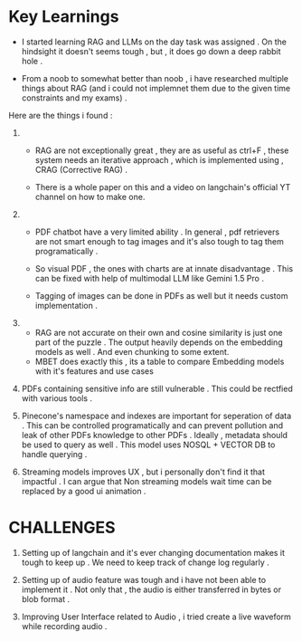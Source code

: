 # Key Learnings

* I started learning RAG and LLMs on the day task was assigned . On the hindsight it doesn't seems tough , but , it does go down a deep rabbit hole .

* From a noob to somewhat better than noob , i have researched multiple things about RAG (and i could not implemnet them due to the given time constraints and my exams) .

Here are the things i found :

1. *    RAG are not exceptionally great , they are as useful as ctrl+F , these system needs an iterative approach , which is implemented using , CRAG (Corrective RAG) . 

   * There is a whole paper on this and a video on langchain's official YT channel on how to make one.
  

2. * PDF chatbot have a very limited ability . In general , pdf retrievers are not smart enough to tag images and it's also tough to tag them programatically .

    * So visual PDF , the ones with charts are at innate disadvantage . This can be fixed with help of multimodal LLM like Gemini 1.5 Pro . 
   
   * Tagging of images can be done in PDFs as well but it needs custom implementation .

3.  * RAG are not accurate on their own and cosine similarity is just one part of the puzzle . The output heavily depends on the embedding models as well . And even chunking to some extent.
    * MBET does exactly this , its a table to compare Embedding models with it's features and use cases
  
4. PDFs containing sensitive info are still vulnerable . This could be rectfied with various tools .

5. Pinecone's namespace and indexes are important for seperation of data . This can be controlled programatically and can prevent pollution and leak of other PDFs knowledge to other PDFs . Ideally , metadata should be used to query as well . This model uses NOSQL + VECTOR DB to handle querying .

6. Streaming models improves UX , but i personally don't find it that impactful . I can argue that Non streaming models wait time can be replaced by a good ui animation .


# CHALLENGES

1. Setting up of langchain and it's ever changing documentation makes it tough to keep up . We need to keep track of change log regularly . 

2. Setting up of audio feature was tough and i have not been able to implement it . Not only that , the audio is either transferred in bytes or blob format .

3. Improving User Interface related to Audio , i tried create a live waveform while recording audio .

